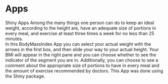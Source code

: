# Apps
Shiny Apps
Among the many things one person can do to keep an ideal weight, according to the height are, have an adequate size of portions in every meal, and exercise at least three times a week for no less than 25 minutes.    
In this BodyMassIndex App you can select your actual weight with the arrows in the first box, and then slide your way to your actual height.  Your BMI will appear in the right pane and you can choose whether to see the indicator of the segment you are in.  Additionally, you can choose to see a comment about the appropriate size of portions to have in every meal and the amount of exercise recommended by doctors. This App was done using the Shiny package.

